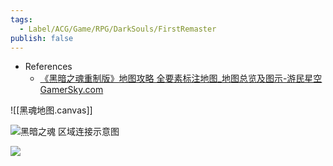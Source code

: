 ```yaml
---
tags:
  - Label/ACG/Game/RPG/DarkSouls/FirstRemaster
publish: false
---
```


- References
    - [《黑暗之魂重制版》地图攻略 全要素标注地图_地图总览及图示-游民星空 GamerSky.com](https://www.gamersky.com/handbook/201805/1053927_2.shtml)

![[黑魂地图.canvas]]

![黑暗之魂 区域连接示意图](https://img1.gamersky.com/image2018/05/20180530_qy_372_6/gamersky_02origin_03_20185301514A82.jpg)

![](https://img1.gamersky.com/image2018/05/20180530_qy_372_6/gamersky_01origin_01_2018530151421A.jpg)
